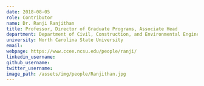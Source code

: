 ```yaml
---
date: 2018-08-05
role: Contributor
name: Dr. Ranji Ranjithan
title: Professor, Director of Graduate Programs, Associate Head
department: Department of Civil, Construction, and Environmental Engineering
university: North Carolina State University
email:
webpage: https://www.ccee.ncsu.edu/people/ranji/
linkedin_username:
github_username:
twitter_username:
image_path: /assets/img/people/Ranjithan.jpg
---
```

